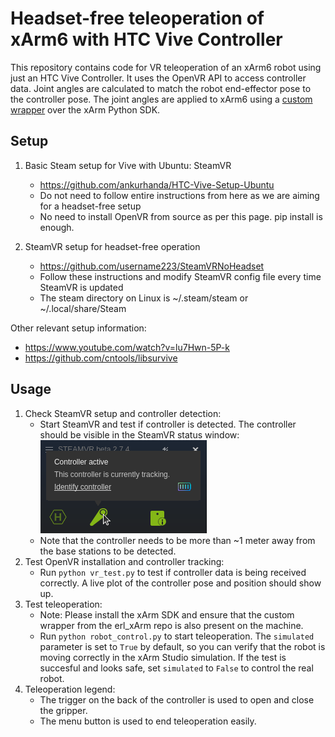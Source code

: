 # Headset-free teleoperation of xArm6 with HTC Vive Controller

This repository contains code for VR teleoperation of an xArm6 robot using just an HTC Vive Controller. It uses the OpenVR API to access controller data. Joint angles are calculated to match the robot end-effector pose to the controller pose. The joint angles are applied to xArm6 using a [custom wrapper](https://github.com/ExistentialRobotics/erl_xArm) over the xArm Python SDK.

## Setup
1. Basic Steam setup for Vive with Ubuntu: SteamVR
      - https://github.com/ankurhanda/HTC-Vive-Setup-Ubuntu
      - Do not need to follow entire instructions from here as we are aiming for a headset-free setup
      - No need to install OpenVR from source as per this page. pip install is enough.  

2. SteamVR setup for headset-free operation
      - https://github.com/username223/SteamVRNoHeadset
      - Follow these instructions and modify SteamVR config file every time SteamVR is updated
      - The steam directory on Linux is ~/.steam/steam or ~/.local/share/Steam

Other relevant setup information:
* https://www.youtube.com/watch?v=lu7Hwn-5P-k
* https://github.com/cntools/libsurvive


## Usage
1. Check SteamVR setup and controller detection:
      - Start SteamVR and test if controller is detected. The controller should be visible in the SteamVR status window:
![Controller detection succesful](SteamVR-controller.png)
      - Note that the controller needs to be more than ~1 meter away from the base stations to be detected.
2. Test OpenVR installation and controller tracking: 
      - Run `python vr_test.py` to test if controller data is being received correctly. A live plot of the controller pose and position should show up.
3. Test teleoperation:
      - Note: Please install the xArm SDK and ensure that the custom wrapper from the erl_xArm repo is also present on the machine.
      - Run `python robot_control.py` to start teleoperation. The `simulated` parameter is set to `True` by default, so you can verify that the robot is moving correctly in the xArm Studio simulation. If the test is succesful and looks safe, set `simulated` to `False` to control the real robot.
4. Teleoperation legend: 
      - The trigger on the back of the controller is used to open and close the gripper.
      - The menu button is used to end teleoperation easily.
